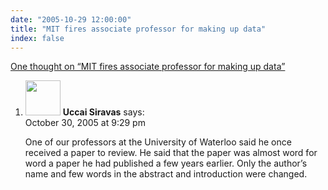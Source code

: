 ```yaml
---
date: "2005-10-29 12:00:00"
title: "MIT fires associate professor for making up data"
index: false
---
```


[One thought on &ldquo;MIT fires associate professor for making up data&rdquo;](/lemire/blog/2005/10-29-mit-fires-associate-professor-for-making-up-data)

<ol class="comment-list">
<li id="comment-3250" class="comment even thread-even depth-1">
<div class="comment-author vcard">
<img alt src="https://secure.gravatar.com/avatar/16e6781358198f897718a6140467805c?s=56&#038;d=mm&#038;r=g" srcset="https://secure.gravatar.com/avatar/16e6781358198f897718a6140467805c?s=112&#038;d=mm&#038;r=g 2x" class="avatar avatar-56 photo" height="56" width="56" decoding="async" /> <b class="fn">Uccai Siravas</b> <span class="says">says:</span> </div>
<div class="comment-metadata"><time datetime="2005-10-30T21:29:24+00:00">October 30, 2005 at 9:29 pm</time></a> </div>
<div class="comment-content">
<p>One of our professors at the University of Waterloo said he once received a paper to review. He said that the paper was almost word for word a paper he had published a few years earlier. Only the author&rsquo;s name and few words in the abstract and introduction were changed.</p>
</div>
</li>
</ol>
